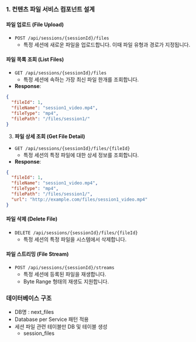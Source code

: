 ### 1. 컨텐츠 파일 서비스 컴포넌트 설계

#### **파일 업로드 (File Upload)**
- `POST /api/sessions/{sessionId}/files`
  - 특정 세션에 새로운 파일을 업로드합니다. 이때 파일 유형과 경로가 지정됩니다.

#### **파일 목록 조회 (List Files)**
- `GET /api/sessions/{sessionId}/files`
  - 특정 세션에 속하는 가장 최신 파일 한개를 조회합니다.
- **Response**:
```json
{
  "fileId": 1,
  "fileName": "session1_video.mp4",
  "fileType": "mp4",
  "filePath": "/files/session1/"
}
```

3. **파일 상세 조회 (Get File Detail)**
- `GET /api/sessions/{sessionId}/files/{fileId}`
  - 특정 세션의 특정 파일에 대한 상세 정보를 조회합니다.
- **Response**:
```json
{
  "fileId": 1,
  "fileName": "session1_video.mp4",
  "fileType": "mp4",
  "filePath": "/files/session1/",
  "url": "http://example.com/files/session1_video.mp4"
}
```

#### **파일 삭제 (Delete File)**
- `DELETE /api/sessions/{sessionId}/files/{fileId}`
  - 특정 세션의 특정 파일을 시스템에서 삭제합니다.

#### **파일 스트리밍 (File Stream)**
- `POST /api/sessions/{sessionId}/streams`
  - 특정 세션에 등록된 파일을 재생합니다.
  - Byte Range 형태의 재생도 지원합니다.

### 데이터베이스 구조
- DB명 : next_files
- Database per Service 패턴 적용
- 세션 파일 관련 테이블만 DB 및 테이블 생성
    - session_files